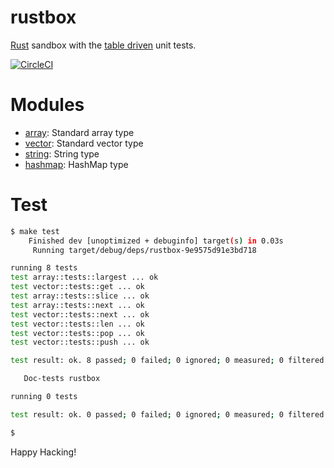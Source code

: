 # rustbox

[Rust] sandbox with the [table driven] unit tests.

[![CircleCI]](https://circleci.com/gh/keithnoguchi/workflows/rustbox)

[Rust]: https://www.rust-lang.org
[table driven]: https://dave.cheney.net/2019/05/07/prefer-table-driven-tests
[CircleCI]: https://circleci.com/gh/keithnoguchi/rustbox.svg?style=svg

# Modules

- [array]: Standard array type
- [vector]: Standard vector type
- [string]: String type
- [hashmap]: HashMap type

# Test

```sh
$ make test
    Finished dev [unoptimized + debuginfo] target(s) in 0.03s
     Running target/debug/deps/rustbox-9e9575d91e3bd718

running 8 tests
test array::tests::largest ... ok
test vector::tests::get ... ok
test array::tests::slice ... ok
test array::tests::next ... ok
test vector::tests::next ... ok
test vector::tests::len ... ok
test vector::tests::pop ... ok
test vector::tests::push ... ok

test result: ok. 8 passed; 0 failed; 0 ignored; 0 measured; 0 filtered out

   Doc-tests rustbox

running 0 tests

test result: ok. 0 passed; 0 failed; 0 ignored; 0 measured; 0 filtered out

$
```

Happy Hacking!

[array]: src/array.rs
[vector]: src/vector.rs
[string]: src/string.rs
[hashmap]: src/hashmap.rs
